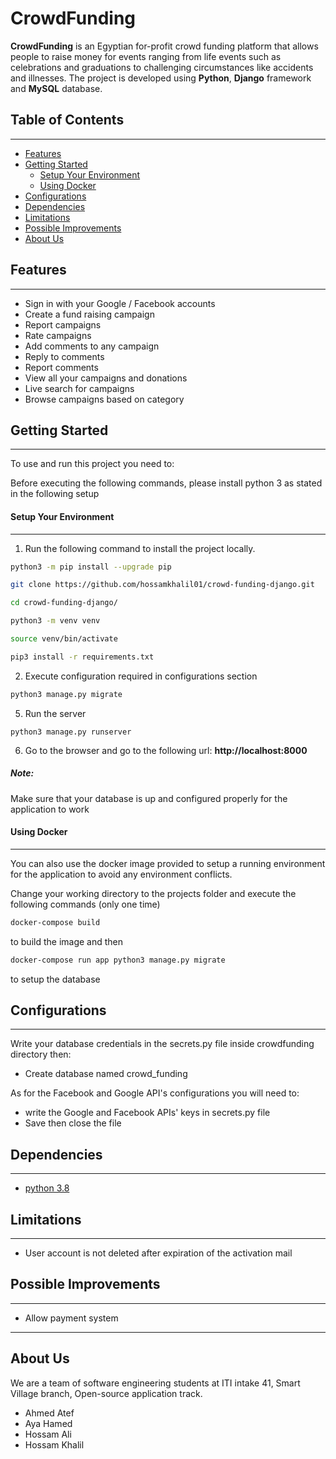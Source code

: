 # CrowdFunding

**CrowdFunding** is an Egyptian for-profit crowd funding platform that allows people to raise money for events ranging from life events such as celebrations and graduations to challenging circumstances like accidents and illnesses.
The project is developed using **Python**, **Django** framework and **MySQL** database.

## Table of Contents

---

<!-- TOC -->

- [Features](#features)
- [Getting Started](#getting-started)
  - [Setup Your Environment](#setup-your-environment)
  - [Using Docker](#using-docker)
- [Configurations](#configurations)
- [Dependencies](#dependencies)
- [Limitations](#limitations)
- [Possible Improvements](#possible-improvements)
- [About Us](#about-us)
  <!-- /TOC -->

## Features

---

- Sign in with your Google / Facebook accounts
- Create a fund raising campaign
- Report campaigns
- Rate campaigns
- Add comments to any campaign
- Reply to comments
- Report comments
- View all your campaigns and donations
- Live search for campaigns 
- Browse campaigns based on category

## Getting Started

---

To use and run this project you need to:

Before executing the following commands, please install python 3 as stated in the following setup

#### Setup Your Environment

---

1. Run the following command to install the project locally.

```bash
python3 -m pip install --upgrade pip

git clone https://github.com/hossamkhalil01/crowd-funding-django.git

cd crowd-funding-django/ 

python3 -m venv venv

source venv/bin/activate

pip3 install -r requirements.txt 
```

2. Execute configuration required in configurations section

```bash
python3 manage.py migrate
```

5. Run the server

```
python3 manage.py runserver
```

6. Go to the browser and go to the following url: **http://localhost:8000**

##### Note:

Make sure that your database is up and configured properly for the application to work

#### Using Docker

---

You can also use the docker image provided to setup a running environment
for the application to avoid any environment conflicts.

Change your working directory to the projects folder and execute the following commands (only one time)

```bash
docker-compose build
```

to build the image and then

```bash
docker-compose run app python3 manage.py migrate
```

to setup the database



## Configurations

---

Write your database credentials in the secrets.py file inside crowdfunding directory then:

- Create database named crowd_funding

As for the Facebook and Google API's configurations you will need to:

- write the Google and Facebook APIs' keys in secrets.py file
- Save then close the file

## Dependencies

---

- [python 3.8](https://www.python.org/download/releases/3.0/)

## Limitations

---

- User account is not deleted after expiration of the activation mail

## Possible Improvements

---

- Allow payment system

---

## About Us

We are a team of software engineering students at ITI intake 41, Smart Village branch, Open-source application track.

- Ahmed Atef
- Aya Hamed
- Hossam Ali
- Hossam Khalil